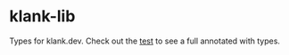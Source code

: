 # klank-lib

Types for klank.dev. Check out the [test](./test/Main.purs) to see a full annotated with types.
